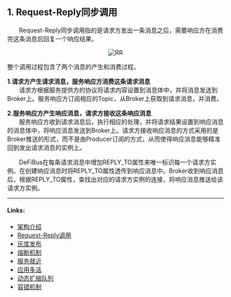 ## 1. Request-Reply同步调用

&nbsp;&nbsp;&nbsp;&nbsp;&nbsp;&nbsp; Request-Reply同步调用指的是请求方发出一条消息之后，需要响应方在消费完这条消息后回复一个响应结果。

<div align=center>

![RR](../../images/features/RR-call-p1.png)

</div>

整个调用过程包含了两个消息的产生和消费过程。  

**1.请求方产生请求消息，服务响应方消费这条请求消息**  
&nbsp;&nbsp;&nbsp;&nbsp;&nbsp;&nbsp; 请求方根据服务提供方的协议将请求内容设置到消息体中，并将消息发送到Broker上。服务响应方订阅相应的Topic，从Broker上获取到请求消息，并消费。

**2.服务响应方产生响应消息，请求方接收这条响应消息**  
&nbsp;&nbsp;&nbsp;&nbsp;&nbsp;&nbsp;
服务响应方收到请求消息后，执行相应的处理，并将请求结果设置到响应消息的消息体中，将响应消息发送到Broker上。请求方接收响应消息的方式采用的是Broker推送的形式，而不是由Producer订阅的方式，从而使得响应消息能够精准回到发出请求消息的实例上。

&nbsp;&nbsp;&nbsp;&nbsp;&nbsp;&nbsp;
DeFiBus在每条请求消息中增加REPLY_TO属性来唯一标识每一个请求方实例。在创建响应消息时将REPLY_TO属性透传到响应消息中。Broker收到响应消息后，根据REPLY_TO属性，查找出对应的请求方实例的连接，将响应消息推送给该请求方实例。


---

#### Links:

* [架构介绍](../../../README.zh-CN.md)
* [Request-Reply调用](../features/1-request-response-call.md)
* [灰度发布](../features/2-dark-launch.md)
* [熔断机制](../features/3-circuit-break-mechanism.md)
* [服务就近](../features/4-invoke-service-nearby.md)
* [应用多活](../features/5-multi-active.md)
* [动态扩缩队列](../features/6-dynamic-adjust-queue.md)
* [容错机制](../features/8-fault-tolerant.md)

